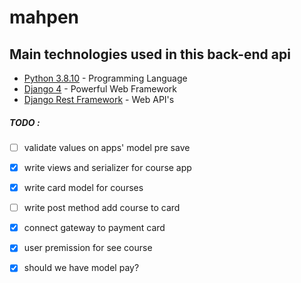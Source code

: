 # mahpen
<!-- <p align="center">
  <img src="https://i.imgur.com/WOSDNdF.png">
</p> -->

## Main technologies used in this back-end api

-   [Python 3.8.10](https://www.python.org/) - Programming Language
-   [Django 4](https://www.djangoproject.com/) - Powerful Web Framework
-   [Django Rest Framework](https://www.django-rest-framework.org/) - Web API's

##### TODO :
- [ ] validate values on apps' model pre save
- [x] write views and serializer for course app
- [x] write card model for courses
- [ ] write post method add course to card
- [x] connect gateway to payment card
- [x] user premission for see course
- [x] should we have model pay?

